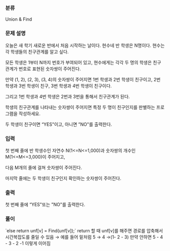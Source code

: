 ### 분류

Union & Find

### 문제 설명

<p>
오늘은 새 학기 새로운 반에서 처음 시작하는 날이다. 현수네 반 학생은 N명이다. 현수는 각 학생들의 친구관계를 알고 싶다.

모든 학생은 1부터 N까지 번호가 부여되어 있고, 현수에게는 각각 두 명의 학생은 친구 관계가 번호로 표현된 숫자쌍이 주어진다.

만약 (1, 2), (2, 3), (3, 4)의 숫자쌍이 주어지면 1번 학생과 2번 학생이 친구이고, 2번 학생과 3번 학생이 친구, 3번 학생과 4번 학생이 친구이다.

그리고 1번 학생과 4번 학생은 2번과 3번을 통해서 친구관계가 된다.

학생의 친구관계를 나타내는 숫자쌍이 주어지면 특정 두 명이 친구인지를 판별하는 프로그램을 작성하세요.

두 학생이 친구이면 “YES"이고, 아니면 ”NO"를 출력한다.
</p>


### 입력

 <p>첫 번째 줄에 반 학생수인 자연수 N(1<=N<=1,000)과 숫자쌍의 개수인 M(1<=M<=3,000)이 주어지고,

다음 M개의 줄에 걸쳐 숫자쌍이 주어진다.

마지막 줄에는 두 학생이 친구인지 확인하는 숫자쌍이 주어진다.</p>

### 출력

 <p>첫 번째 줄에 “YES"또는 "NO"를 출력한다.</p>

### 풀이 

<p>
`else return unf[v] = Find(unf[v]);` return 할 때 unf[v]를 해주면 경로를 압축해서 시간복잡도를 줄일 수 있음 → 예를 들어 밑처럼  5 → 4 →(1- 2 - 3) 만약 안하면 5 - 4 - 3 - 2 -1 이렇게 이어짐
</p>
